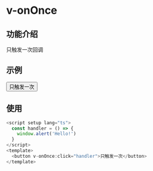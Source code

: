 # v-onOnce

## 功能介绍

只触发一次回调

## 示例

<script setup lang="ts">
  const handler = () => {
    window.alert('Hello!')
  }
</script>

<button :style="{
    display: 'flex',
    justifyContent: 'center',
    alignItems: 'center',
    border: '1px solid #ccc',
    padding: '5px 8px',
    borderRadius: '5px'
    }" v-onOnce:click="handler">只触发一次</button>

## 使用

```typescript {7}
<script setup lang="ts">
  const handler = () => {
    window.alert('Hello!')
  }
</script>
<template>
  <button v-onOnce:click="handler">只触发一次</button>
</template>
```
